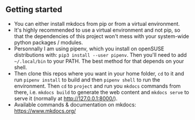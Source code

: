 ## Getting started
* You can either install mkdocs from pip or from a virtual environment.
* It's highly recommended to use a virtual environment and not pip, so that the dependencies of this project won't mess with your system-wide python packages / modules.
* Personnally I am using pipenv, which you install on openSUSE distributions with: `pip3 install --user pipenv`. Then you'll need to add `~/.local/bin` to your PATH. The best method for that depends on your shell.
* Then clone this repos where you want in your home folder, `cd` to it and run `pipenv install` to build and then `pipenv shell` to run the environment. Then `cd` to `project` and run you `mkdocs` commands from there, i.e. `mkdocs build` to generate the web content and `mkdocs serve` to serve it (normally at http://127.0.0.1:8000/).
* Available commands & documentation on mkdocs: https://www.mkdocs.org/
